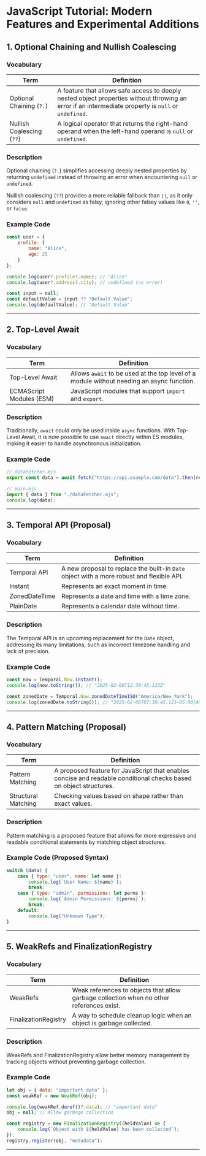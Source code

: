 # JavaScript Tutorial: Modern Features and Experimental Additions

## 1. Optional Chaining and Nullish Coalescing

### Vocabulary
| Term | Definition |
|------|------------|
| Optional Chaining (`?.`) | A feature that allows safe access to deeply nested object properties without throwing an error if an intermediate property is `null` or `undefined`. |
| Nullish Coalescing (`??`) | A logical operator that returns the right-hand operand when the left-hand operand is `null` or `undefined`. |

### Description
Optional chaining (`?.`) simplifies accessing deeply nested properties by returning `undefined` instead of throwing an error when encountering `null` or `undefined`.

Nullish coalescing (`??`) provides a more reliable fallback than `||`, as it only considers `null` and `undefined` as falsy, ignoring other falsey values like `0`, `''`, or `false`.

### Example Code
```javascript
const user = {
    profile: {
        name: "Alice",
        age: 25
    }
};

console.log(user?.profile?.name); // "Alice"
console.log(user?.address?.city); // undefined (no error)

const input = null;
const defaultValue = input ?? "Default Value";
console.log(defaultValue); // "Default Value"
```

---

## 2. Top-Level Await

### Vocabulary
| Term | Definition |
|------|------------|
| Top-Level Await | Allows `await` to be used at the top level of a module without needing an async function. |
| ECMAScript Modules (ESM) | JavaScript modules that support `import` and `export`. |

### Description
Traditionally, `await` could only be used inside `async` functions. With Top-Level Await, it is now possible to use `await` directly within ES modules, making it easier to handle asynchronous initialization.

### Example Code
```javascript
// dataFetcher.mjs
export const data = await fetch("https://api.example.com/data").then(res => res.json());
```
```javascript
// main.mjs
import { data } from "./dataFetcher.mjs";
console.log(data);
```

---

## 3. Temporal API (Proposal)

### Vocabulary
| Term | Definition |
|------|------------|
| Temporal API | A new proposal to replace the built-in `Date` object with a more robust and flexible API. |
| Instant | Represents an exact moment in time. |
| ZonedDateTime | Represents a date and time with a time zone. |
| PlainDate | Represents a calendar date without time. |

### Description
The Temporal API is an upcoming replacement for the `Date` object, addressing its many limitations, such as incorrect timezone handling and lack of precision.

### Example Code
```javascript
const now = Temporal.Now.instant();
console.log(now.toString()); // "2025-02-06T12:30:45.123Z"

const zonedDate = Temporal.Now.zonedDateTimeISO("America/New_York");
console.log(zonedDate.toString()); // "2025-02-06T07:30:45.123-05:00[America/New_York]"
```

---

## 4. Pattern Matching (Proposal)

### Vocabulary
| Term | Definition |
|------|------------|
| Pattern Matching | A proposed feature for JavaScript that enables concise and readable conditional checks based on object structures. |
| Structural Matching | Checking values based on shape rather than exact values. |

### Description
Pattern matching is a proposed feature that allows for more expressive and readable conditional statements by matching object structures.

### Example Code (Proposed Syntax)
```javascript
switch (data) {
    case { type: "user", name: let name }:
        console.log(`User Name: ${name}`);
        break;
    case { type: "admin", permissions: let perms }:
        console.log(`Admin Permissions: ${perms}`);
        break;
    default:
        console.log("Unknown Type");
}
```

---

## 5. WeakRefs and FinalizationRegistry

### Vocabulary
| Term | Definition |
|------|------------|
| WeakRefs | Weak references to objects that allow garbage collection when no other references exist. |
| FinalizationRegistry | A way to schedule cleanup logic when an object is garbage collected. |

### Description
WeakRefs and FinalizationRegistry allow better memory management by tracking objects without preventing garbage collection.

### Example Code
```javascript
let obj = { data: "important data" };
const weakRef = new WeakRef(obj);

console.log(weakRef.deref()?.data); // "important data"
obj = null; // Allow garbage collection

const registry = new FinalizationRegistry((heldValue) => {
    console.log(`Object with ${heldValue} has been collected`);
});
registry.register(obj, "metadata");
```

---